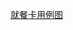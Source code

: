 [就餐卡用例图](https://github.com/ToddSAP/Architecture-Training-Camp/blob/master/%E7%AC%AC%E4%B8%80%E5%91%A8%E4%BD%9C%E4%B8%9A/%E5%B0%B1%E9%A4%90%E5%8D%A1%E7%B3%BB%E7%BB%9F%E7%94%A8%E4%BE%8B%E5%9B%BE.jpg)
